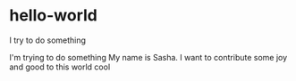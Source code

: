 # hello-world
I try to do something

I'm trying to do something
My name is Sasha. 
I want to contribute some joy and good to this world 
cool
